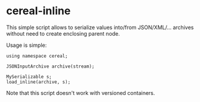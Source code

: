 # cereal-inline
This simple script allows to serialize values into/from JSON/XML/... archives 
without need to create enclosing parent node. 

Usage is simple:
```
using namespace cereal;

JSONInputArchive archive(stream);

MySerializable s;
load_inline(archive, s);
```

Note that this script doesn't work with versioned containers.
